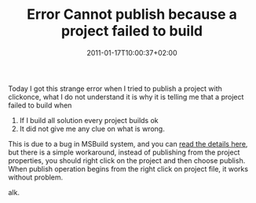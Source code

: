 ﻿---
title: "Error Cannot publish because a project failed to build"
description: ""
date: 2011-01-17T10:00:37+02:00
draft: false
tags: [General]
categories: [General]
---
Today I got this strange error when I tried to publish a project with clickonce, what I do not understand it is why it is telling me that a project failed to build when

1. If I build all solution every project builds ok
2. It did not give me any clue on what is wrong.

This is due to a bug in MSBuild system, and you can [read the details here](http://connect.microsoft.com/VisualStudio/feedback/details/551674/vs-2010-rtm-returns-error-cannot-publish-because-a-project-failed-to-build-even-though-solution-builds-fine), but there is a simple workaround, instead of publishing from the project properties, you should right click on the project and then choose publish. When publish operation begins from the right click on project file, it works without problem.

alk.
